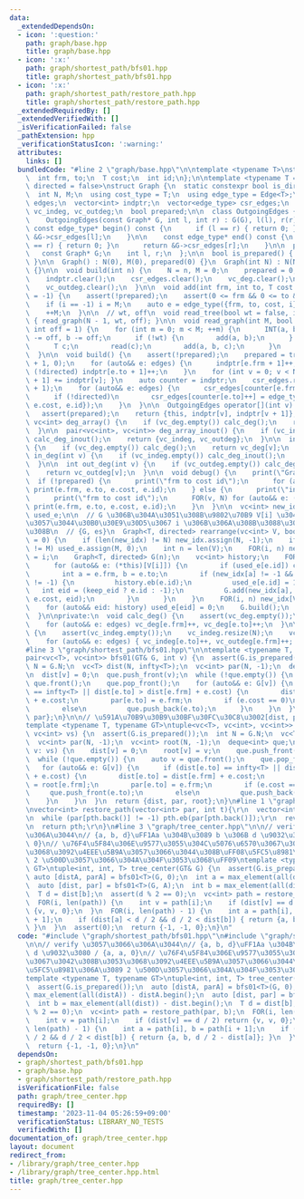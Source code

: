 ```yaml
---
data:
  _extendedDependsOn:
  - icon: ':question:'
    path: graph/base.hpp
    title: graph/base.hpp
  - icon: ':x:'
    path: graph/shortest_path/bfs01.hpp
    title: graph/shortest_path/bfs01.hpp
  - icon: ':x:'
    path: graph/shortest_path/restore_path.hpp
    title: graph/shortest_path/restore_path.hpp
  _extendedRequiredBy: []
  _extendedVerifiedWith: []
  _isVerificationFailed: false
  _pathExtension: hpp
  _verificationStatusIcon: ':warning:'
  attributes:
    links: []
  bundledCode: "#line 2 \"graph/base.hpp\"\n\ntemplate <typename T>\nstruct Edge {\n\
    \  int frm, to;\n  T cost;\n  int id;\n};\n\ntemplate <typename T = int, bool\
    \ directed = false>\nstruct Graph {\n  static constexpr bool is_directed = directed;\n\
    \  int N, M;\n  using cost_type = T;\n  using edge_type = Edge<T>;\n  vector<edge_type>\
    \ edges;\n  vector<int> indptr;\n  vector<edge_type> csr_edges;\n  vc<int> vc_deg,\
    \ vc_indeg, vc_outdeg;\n  bool prepared;\n\n  class OutgoingEdges {\n  public:\n\
    \    OutgoingEdges(const Graph* G, int l, int r) : G(G), l(l), r(r) {}\n\n   \
    \ const edge_type* begin() const {\n      if (l == r) { return 0; }\n      return\
    \ &G->csr_edges[l];\n    }\n\n    const edge_type* end() const {\n      if (l\
    \ == r) { return 0; }\n      return &G->csr_edges[r];\n    }\n\n  private:\n \
    \   const Graph* G;\n    int l, r;\n  };\n\n  bool is_prepared() { return prepared;\
    \ }\n\n  Graph() : N(0), M(0), prepared(0) {}\n  Graph(int N) : N(N), M(0), prepared(0)\
    \ {}\n\n  void build(int n) {\n    N = n, M = 0;\n    prepared = 0;\n    edges.clear();\n\
    \    indptr.clear();\n    csr_edges.clear();\n    vc_deg.clear();\n    vc_indeg.clear();\n\
    \    vc_outdeg.clear();\n  }\n\n  void add(int frm, int to, T cost = 1, int i\
    \ = -1) {\n    assert(!prepared);\n    assert(0 <= frm && 0 <= to && to < N);\n\
    \    if (i == -1) i = M;\n    auto e = edge_type({frm, to, cost, i});\n    edges.eb(e);\n\
    \    ++M;\n  }\n\n  // wt, off\n  void read_tree(bool wt = false, int off = 1)\
    \ { read_graph(N - 1, wt, off); }\n\n  void read_graph(int M, bool wt = false,\
    \ int off = 1) {\n    for (int m = 0; m < M; ++m) {\n      INT(a, b);\n      a\
    \ -= off, b -= off;\n      if (!wt) {\n        add(a, b);\n      } else {\n  \
    \      T c;\n        read(c);\n        add(a, b, c);\n      }\n    }\n    build();\n\
    \  }\n\n  void build() {\n    assert(!prepared);\n    prepared = true;\n    indptr.assign(N\
    \ + 1, 0);\n    for (auto&& e: edges) {\n      indptr[e.frm + 1]++;\n      if\
    \ (!directed) indptr[e.to + 1]++;\n    }\n    for (int v = 0; v < N; ++v) { indptr[v\
    \ + 1] += indptr[v]; }\n    auto counter = indptr;\n    csr_edges.resize(indptr.back()\
    \ + 1);\n    for (auto&& e: edges) {\n      csr_edges[counter[e.frm]++] = e;\n\
    \      if (!directed)\n        csr_edges[counter[e.to]++] = edge_type({e.to, e.frm,\
    \ e.cost, e.id});\n    }\n  }\n\n  OutgoingEdges operator[](int v) const {\n \
    \   assert(prepared);\n    return {this, indptr[v], indptr[v + 1]};\n  }\n\n \
    \ vc<int> deg_array() {\n    if (vc_deg.empty()) calc_deg();\n    return vc_deg;\n\
    \  }\n\n  pair<vc<int>, vc<int>> deg_array_inout() {\n    if (vc_indeg.empty())\
    \ calc_deg_inout();\n    return {vc_indeg, vc_outdeg};\n  }\n\n  int deg(int v)\
    \ {\n    if (vc_deg.empty()) calc_deg();\n    return vc_deg[v];\n  }\n\n  int\
    \ in_deg(int v) {\n    if (vc_indeg.empty()) calc_deg_inout();\n    return vc_indeg[v];\n\
    \  }\n\n  int out_deg(int v) {\n    if (vc_outdeg.empty()) calc_deg_inout();\n\
    \    return vc_outdeg[v];\n  }\n\n  void debug() {\n    print(\"Graph\");\n  \
    \  if (!prepared) {\n      print(\"frm to cost id\");\n      for (auto&& e: edges)\
    \ print(e.frm, e.to, e.cost, e.id);\n    } else {\n      print(\"indptr\", indptr);\n\
    \      print(\"frm to cost id\");\n      FOR(v, N) for (auto&& e: (*this)[v])\
    \ print(e.frm, e.to, e.cost, e.id);\n    }\n  }\n\n  vc<int> new_idx;\n  vc<bool>\
    \ used_e;\n\n  // G \u306B\u304A\u3051\u308B\u9802\u70B9 V[i] \u304C\u3001\u65B0\
    \u3057\u3044\u30B0\u30E9\u30D5\u3067 i \u306B\u306A\u308B\u3088\u3046\u306B\u3059\
    \u308B\n  // {G, es}\n  Graph<T, directed> rearrange(vc<int> V, bool keep_eid\
    \ = 0) {\n    if (len(new_idx) != N) new_idx.assign(N, -1);\n    if (len(used_e)\
    \ != M) used_e.assign(M, 0);\n    int n = len(V);\n    FOR(i, n) new_idx[V[i]]\
    \ = i;\n    Graph<T, directed> G(n);\n    vc<int> history;\n    FOR(i, n) {\n\
    \      for (auto&& e: (*this)[V[i]]) {\n        if (used_e[e.id]) continue;\n\
    \        int a = e.frm, b = e.to;\n        if (new_idx[a] != -1 && new_idx[b]\
    \ != -1) {\n          history.eb(e.id);\n          used_e[e.id] = 1;\n       \
    \   int eid = (keep_eid ? e.id : -1);\n          G.add(new_idx[a], new_idx[b],\
    \ e.cost, eid);\n        }\n      }\n    }\n    FOR(i, n) new_idx[V[i]] = -1;\n\
    \    for (auto&& eid: history) used_e[eid] = 0;\n    G.build();\n    return G;\n\
    \  }\n\nprivate:\n  void calc_deg() {\n    assert(vc_deg.empty());\n    vc_deg.resize(N);\n\
    \    for (auto&& e: edges) vc_deg[e.frm]++, vc_deg[e.to]++;\n  }\n\n  void calc_deg_inout()\
    \ {\n    assert(vc_indeg.empty());\n    vc_indeg.resize(N);\n    vc_outdeg.resize(N);\n\
    \    for (auto&& e: edges) { vc_indeg[e.to]++, vc_outdeg[e.frm]++; }\n  }\n};\n\
    #line 3 \"graph/shortest_path/bfs01.hpp\"\n\ntemplate <typename T, typename GT>\n\
    pair<vc<T>, vc<int>> bfs01(GT& G, int v) {\n  assert(G.is_prepared());\n  int\
    \ N = G.N;\n  vc<T> dist(N, infty<T>);\n  vc<int> par(N, -1);\n  deque<int> que;\n\
    \n  dist[v] = 0;\n  que.push_front(v);\n  while (!que.empty()) {\n    auto v =\
    \ que.front();\n    que.pop_front();\n    for (auto&& e: G[v]) {\n      if (dist[e.to]\
    \ == infty<T> || dist[e.to] > dist[e.frm] + e.cost) {\n        dist[e.to] = dist[e.frm]\
    \ + e.cost;\n        par[e.to] = e.frm;\n        if (e.cost == 0)\n          que.push_front(e.to);\n\
    \        else\n          que.push_back(e.to);\n      }\n    }\n  }\n  return {dist,\
    \ par};\n}\n\n// \u591A\u70B9\u30B9\u30BF\u30FC\u30C8\u3002[dist, par, root]\n\
    template <typename T, typename GT>\ntuple<vc<T>, vc<int>, vc<int>> bfs01(GT& G,\
    \ vc<int> vs) {\n  assert(G.is_prepared());\n  int N = G.N;\n  vc<T> dist(N, infty<T>);\n\
    \  vc<int> par(N, -1);\n  vc<int> root(N, -1);\n  deque<int> que;\n\n  for (auto&&\
    \ v: vs) {\n    dist[v] = 0;\n    root[v] = v;\n    que.push_front(v);\n  }\n\n\
    \  while (!que.empty()) {\n    auto v = que.front();\n    que.pop_front();\n \
    \   for (auto&& e: G[v]) {\n      if (dist[e.to] == infty<T> || dist[e.to] > dist[e.frm]\
    \ + e.cost) {\n        dist[e.to] = dist[e.frm] + e.cost;\n        root[e.to]\
    \ = root[e.frm];\n        par[e.to] = e.frm;\n        if (e.cost == 0)\n     \
    \     que.push_front(e.to);\n        else\n          que.push_back(e.to);\n  \
    \    }\n    }\n  }\n  return {dist, par, root};\n}\n#line 1 \"graph/shortest_path/restore_path.hpp\"\
    \nvector<int> restore_path(vector<int> par, int t){\r\n  vector<int> pth = {t};\r\
    \n  while (par[pth.back()] != -1) pth.eb(par[pth.back()]);\r\n  reverse(all(pth));\r\
    \n  return pth;\r\n}\n#line 3 \"graph/tree_center.hpp\"\n\n// verify \u3057\u3066\
    \u306A\u3044\n// {a, b, d}\uFF1Aa \u304B\u3089 b \u306B d \u9032\u3080 / {a, a,\
    \ 0}\n// \u76F4\u5F84\u306E\u9577\u3055\u304C\u5076\u6570\u3067\u3042\u308B\u3053\
    \u3068\u3092\u4EEE\u5B9A\u3057\u3066\u3044\u308B\uFF08\u5FC5\u8981\u306A\u3089\
    \ 2 \u500D\u3057\u3066\u304A\u304F\u3053\u3068\uFF09\ntemplate <typename T, typename\
    \ GT>\ntuple<int, int, T> tree_center(GT& G) {\n  assert(G.is_prepared());\n \
    \ auto [distA, parA] = bfs01<T>(G, 0);\n  int a = max_element(all(distA)) - distA.begin();\n\
    \  auto [dist, par] = bfs01<T>(G, A);\n  int b = max_element(all(dist)) - dist.begin();\n\
    \  T d = dist[b];\n  assert(d % 2 == 0);\n  vc<int> path = restore_path(par, b);\n\
    \  FOR(i, len(path)) {\n    int v = path[i];\n    if (dist[v] == d / 2) return\
    \ {v, v, 0};\n  }\n  FOR(i, len(path) - 1) {\n    int a = path[i], b = path[i\
    \ + 1];\n    if (dist[a] < d / 2 && d / 2 < dist[b]) { return {a, b, d / 2 - dist[a]};\
    \ }\n  }\n  assert(0);\n  return {-1, -1, 0};\n}\n"
  code: "#include \"graph/shortest_path/bfs01.hpp\"\n#include \"graph/shortest_path/restore_path.hpp\"\
    \n\n// verify \u3057\u3066\u306A\u3044\n// {a, b, d}\uFF1Aa \u304B\u3089 b \u306B\
    \ d \u9032\u3080 / {a, a, 0}\n// \u76F4\u5F84\u306E\u9577\u3055\u304C\u5076\u6570\
    \u3067\u3042\u308B\u3053\u3068\u3092\u4EEE\u5B9A\u3057\u3066\u3044\u308B\uFF08\
    \u5FC5\u8981\u306A\u3089 2 \u500D\u3057\u3066\u304A\u304F\u3053\u3068\uFF09\n\
    template <typename T, typename GT>\ntuple<int, int, T> tree_center(GT& G) {\n\
    \  assert(G.is_prepared());\n  auto [distA, parA] = bfs01<T>(G, 0);\n  int a =\
    \ max_element(all(distA)) - distA.begin();\n  auto [dist, par] = bfs01<T>(G, A);\n\
    \  int b = max_element(all(dist)) - dist.begin();\n  T d = dist[b];\n  assert(d\
    \ % 2 == 0);\n  vc<int> path = restore_path(par, b);\n  FOR(i, len(path)) {\n\
    \    int v = path[i];\n    if (dist[v] == d / 2) return {v, v, 0};\n  }\n  FOR(i,\
    \ len(path) - 1) {\n    int a = path[i], b = path[i + 1];\n    if (dist[a] < d\
    \ / 2 && d / 2 < dist[b]) { return {a, b, d / 2 - dist[a]}; }\n  }\n  assert(0);\n\
    \  return {-1, -1, 0};\n}\n"
  dependsOn:
  - graph/shortest_path/bfs01.hpp
  - graph/base.hpp
  - graph/shortest_path/restore_path.hpp
  isVerificationFile: false
  path: graph/tree_center.hpp
  requiredBy: []
  timestamp: '2023-11-04 05:26:59+09:00'
  verificationStatus: LIBRARY_NO_TESTS
  verifiedWith: []
documentation_of: graph/tree_center.hpp
layout: document
redirect_from:
- /library/graph/tree_center.hpp
- /library/graph/tree_center.hpp.html
title: graph/tree_center.hpp
---
```


